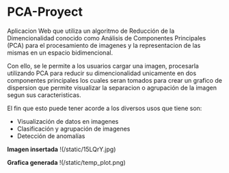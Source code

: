 # PCA-Proyect

Aplicacion Web que utiliza un algoritmo de Reducción de la Dimencionalidad conocido como Análisis de Componentes Principales (PCA) para el procesamiento de imagenes y la representacion de las mismas en un espacio bidimencional.

Con ello, se le permite a los usuarios cargar una imagen, procesarla utilizando PCA para reducir su dimencionalidad unicamente en dos componentes principales los cuales seran tomados para crear un grafico de dispersion que permite visualizar la separacion o agrupación de la imagen segun sus caracteristicas.

El fin que esto puede tener acorde a los diversos usos que tiene son:

- Visualización de datos en imagenes
- Clasificación y agrupación de imagenes
- Detección de anomalías

**Imagen insertada**
!(/static/15LQrY.jpg)

**Grafica generada**
!(/static/temp_plot.png)